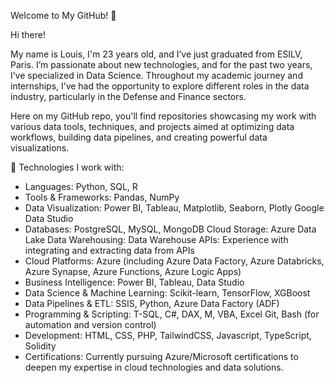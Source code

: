 Welcome to My GitHub! 👋

Hi there! 

My name is Louis, I'm 23 years old, and I’ve just graduated from ESILV, Paris. I’m passionate about new technologies, and for the past two years, I’ve specialized in Data Science. Throughout my academic journey and internships, I’ve had the opportunity to explore different roles in the data industry, particularly in the Defense and Finance sectors.

Here on my GitHub repo, you'll find repositories showcasing my work with various data tools, techniques, and projects aimed at optimizing data workflows, building data pipelines, and creating powerful data visualizations.

🚀 Technologies I work with:
- Languages:
Python, SQL, R
- Tools & Frameworks:
Pandas, NumPy
- Data Visualization:
Power BI, Tableau, Matplotlib, Seaborn, Plotly
Google Data Studio
- Databases:
PostgreSQL, MySQL, MongoDB
Cloud Storage: Azure Data Lake
Data Warehousing: Data Warehouse
APIs: Experience with integrating and extracting data from APIs
- Cloud Platforms:
Azure (including Azure Data Factory, Azure Databricks, Azure Synapse, Azure Functions, Azure Logic Apps)
- Business Intelligence:
Power BI, Tableau, Data Studio
- Data Science & Machine Learning:
Scikit-learn, TensorFlow, XGBoost
- Data Pipelines & ETL:
SSIS, Python, Azure Data Factory (ADF)
- Programming & Scripting:
T-SQL, C#, DAX, M, VBA, Excel
Git, Bash (for automation and version control)
- Development:
HTML, CSS, PHP, TailwindCSS, Javascript, TypeScript, Solidity
- Certifications:
Currently pursuing Azure/Microsoft certifications to deepen my expertise in cloud technologies and data solutions.

